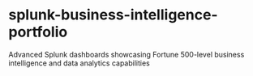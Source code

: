 # splunk-business-intelligence-portfolio
Advanced Splunk dashboards showcasing Fortune 500-level business intelligence and data analytics capabilities

